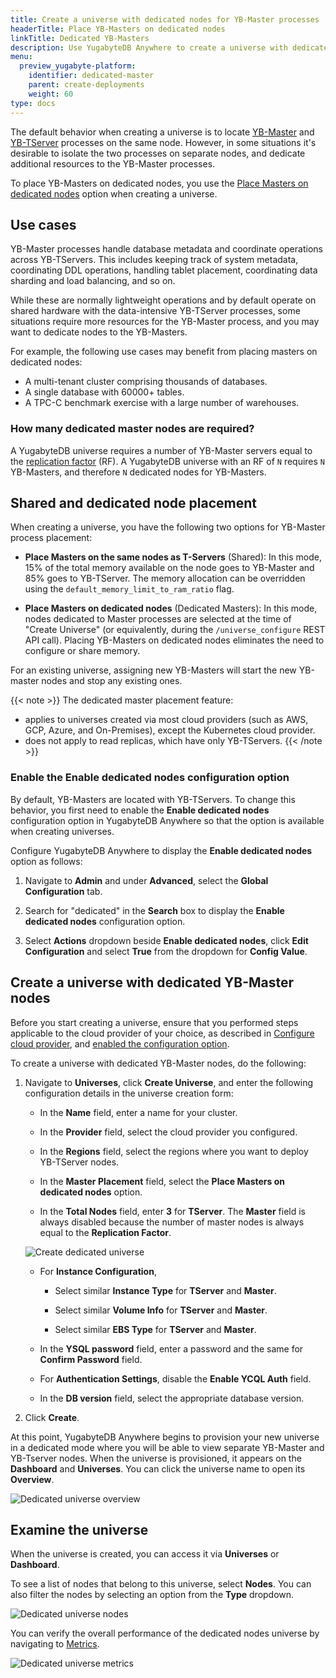 ```yaml
---
title: Create a universe with dedicated nodes for YB-Master processes
headerTitle: Place YB-Masters on dedicated nodes
linkTitle: Dedicated YB-Masters
description: Use YugabyteDB Anywhere to create a universe with dedicated YB-Master nodes.
menu:
  preview_yugabyte-platform:
    identifier: dedicated-master
    parent: create-deployments
    weight: 60
type: docs
---
```


The default behavior when creating a universe is to locate [YB-Master](../../../architecture/yb-master/) and [YB-TServer](../../../architecture/yb-tserver/) processes on the same node. However, in some situations it's desirable to isolate the two processes on separate nodes, and dedicate additional resources to the YB-Master processes.

To place YB-Masters on dedicated nodes, you use the [Place Masters on dedicated nodes](#shared-and-dedicated-node-placement) option when creating a universe.

## Use cases

YB-Master processes handle database metadata and coordinate operations across YB-TServers. This includes keeping track of system metadata, coordinating DDL operations, handling tablet placement, coordinating data sharding and load balancing, and so on.

While these are normally lightweight operations and by default operate on shared hardware with the data-intensive YB-TServer processes, some situations require more resources for the YB-Master process, and you may want to dedicate nodes to the YB-Masters.

For example, the following use cases may benefit from placing masters on dedicated nodes:

- A multi-tenant cluster comprising thousands of databases.
- A single database with 60000+ tables.
- A TPC-C benchmark exercise with a large number of warehouses.

### How many dedicated master nodes are required?

A YugabyteDB universe requires a number of YB-Master servers equal to the [replication factor](../../../architecture/docdb-replication/replication/#replication-factor) (RF). A YugabyteDB universe with an RF of `N` requires `N` YB-Masters, and therefore `N` dedicated nodes for YB-Masters.

## Shared and dedicated node placement

When creating a universe, you have the following two options for YB-Master process placement:

- **Place Masters on the same nodes as T-Servers** (Shared): In this mode, 15% of the total memory available on the node goes to YB-Master and 85% goes to YB-TServer. The memory allocation can be overridden using the `default_memory_limit_to_ram_ratio` flag.

- **Place Masters on dedicated nodes** (Dedicated Masters): In this mode, nodes dedicated to Master processes are selected at the time of "Create Universe" (or equivalently, during the `/universe_configure` REST API call). Placing YB-Masters on dedicated nodes eliminates the need to configure or share memory.

For an existing universe, assigning new YB-Masters will start the new YB-master nodes and stop any existing ones.

{{< note >}}
The dedicated master placement feature:

- applies to universes created via most cloud providers (such as AWS, GCP, Azure, and On-Premises), except the Kubernetes cloud provider.
- does not apply to read replicas, which have only YB-TServers.
{{< /note >}}

### Enable the Enable dedicated nodes configuration option

By default, YB-Masters are located with YB-TServers. To change this behavior, you first need to enable the **Enable dedicated nodes** configuration option in YugabyteDB Anywhere so that the option is available when creating universes.

Configure YugabyteDB Anywhere to display the **Enable dedicated nodes** option as follows:

1. Navigate to **Admin** and under **Advanced**, select the **Global Configuration** tab.

1. Search for "dedicated" in the **Search** box to display the **Enable dedicated nodes** configuration option.

1. Select **Actions** dropdown beside **Enable dedicated nodes**, click **Edit Configuration** and select **True** from the dropdown for **Config Value**.

## Create a universe with dedicated YB-Master nodes

Before you start creating a universe, ensure that you performed steps applicable to the cloud provider of your choice, as described in [Configure cloud provider](../../configure-yugabyte-platform/aws/), and [enabled the configuration option](#enable-the-enable-dedicated-nodes-configuration-option).

To create a universe with dedicated YB-Master nodes, do the following:

1. Navigate to **Universes**, click **Create Universe**, and enter the following configuration details in the universe creation form:

    - In the **Name** field, enter a name for your cluster.

    - In the **Provider** field, select the cloud provider you configured.

    - In the **Regions** field, select the regions where you want to deploy YB-TServer nodes.

    - In the **Master Placement** field, select the **Place Masters on dedicated nodes** option.

    - In the **Total Nodes** field, enter **3** for **TServer**. The **Master** field is always disabled because the number of master nodes is always equal to the **Replication Factor**.

    ![Create dedicated universe](/images/yp/create-deployments/create-dedicated-universe.png)

    - For **Instance Configuration**,

        - Select similar **Instance Type** for **TServer** and **Master**.

        - Select similar **Volume Info** for **TServer** and **Master**.

        - Select similar **EBS Type** for **TServer** and **Master**.

    - In the **YSQL password** field, enter a password and the same for **Confirm Password** field.

    - For **Authentication Settings**, disable the **Enable YCQL Auth** field.

    - In the **DB version** field, select the appropriate database version.

1. Click **Create**.

At this point, YugabyteDB Anywhere begins to provision your new universe in a dedicated mode where you will be able to view separate YB-Master and YB-Tserver nodes. When the universe is provisioned, it appears on the **Dashboard** and **Universes**. You can click the universe name to open its **Overview**.

![Dedicated universe overview](/images/yp/create-deployments/dedicated-universe-overview.png)

## Examine the universe

When the universe is created, you can access it via **Universes** or **Dashboard**.

To see a list of nodes that belong to this universe, select **Nodes**. You can also filter the nodes by selecting an option from the **Type** dropdown.

![Dedicated universe nodes](/images/yp/create-deployments/dedicated-universe-nodes.png)

You can verify the overall performance of the dedicated nodes universe by navigating to [Metrics](../../alerts-monitoring/anywhere-metrics/).

![Dedicated universe metrics](/images/yp/create-deployments/dedicated-universe-metrics.png)
